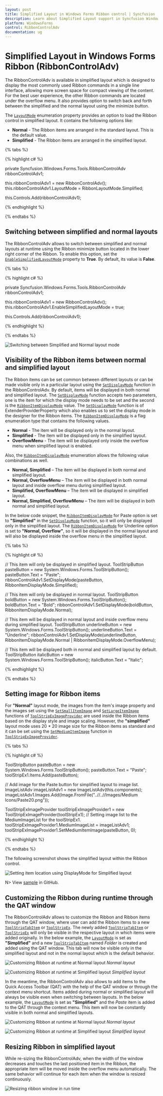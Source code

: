 ```yaml
---
layout: post
title: Simplified Layout in Windows Forms Ribbon control | Syncfusion
description: Learn about Simplified Layout support in Syncfusion Windows Forms Ribbon (RibbonControlAdv) control and more details.
platform: WindowsForms
control: RibbonControlAdv
documentation: ug
---
```

# Simplified Layout in Windows Forms Ribbon (RibbonControlAdv)

 The RibbonControlAdv is available in simplified layout which is designed to display the most commonly used Ribbon commands in a single line interface, allowing more screen space for compact viewing of the content. For the best user experience, the other Ribbon commands are located under the overflow menu. It also provides option to switch back and forth between the simplified and the normal layout using the minimize button.

 The [`LayoutMode`](https://help.syncfusion.com/cr/windowsforms/Syncfusion.Windows.Forms.Tools.RibbonControlAdv.html#Syncfusion_Windows_Forms_Tools_RibbonControlAdv_LayoutMode) enumeration property provides an option to load the Ribbon control in simplified layout. It contains the following options like:

 * **Normal** - The Ribbon items are arranged in the standard layout. This is the default value.
 * **Simplified** - The Ribbon items are arranged in the simplified layout.

 {% tabs %}

 {% highlight c# %}

 private Syncfusion.Windows.Forms.Tools.RibbonControlAdv ribbonControlAdv1;

 this.ribbonControlAdv1 = new RibbonControlAdv();
 this.ribbonControlAdv1.LayoutMode = RibbonLayoutMode.Simplified;

 this.Controls.Add(ribbonControlAdv1);

 {% endhighlight %}

 {% endtabs %}

## Switching between simplified and normal layouts

 The RibbonControlAdv allows to switch between simplified and normal layouts at runtime using the Ribbon minimize button located in the lower right corner of the Ribbon. To enable this option, set the [`EnableSimplifiedLayoutMode`](https://help.syncfusion.com/cr/windowsforms/Syncfusion.Windows.Forms.Tools.RibbonControlAdv.html#Syncfusion_Windows_Forms_Tools_RibbonControlAdv_EnableSimplifiedLayoutMode) property to **True**. By default, its value is **False**.

 {% tabs %}

 {% highlight c# %}

 private Syncfusion.Windows.Forms.Tools.RibbonControlAdv ribbonControlAdv1;

 this.ribbonControlAdv1 = new RibbonControlAdv();
 this.ribbonControlAdv1.EnableSimplifiedLayoutMode = true;

 this.Controls.Add(ribbonControlAdv1);
 
 {% endhighlight %}

 {% endtabs %}

 ![Switching between Simplified and Normal layout mode](SimplifiedLayout_images/SwitchingSimplifiedAndNormalLayout.gif)

## Visibility of the Ribbon items between normal and simplified layout

 The Ribbon items can be set common between different layouts or can be made visible only in a particular layout using the [`SetDisplayMode`](https://help.syncfusion.com/cr/windowsforms/Syncfusion.Windows.Forms.Tools.RibbonControlAdv.html#Syncfusion_Windows_Forms_Tools_RibbonControlAdv_SetDisplayMode_System_ComponentModel_Component_Syncfusion_Windows_Forms_Tools_RibbonItemDisplayMode_) function in the RibbonControlAdv. By default, items will be displayed in both normal and simplified layout. The [`SetDisplayMode`](https://help.syncfusion.com/cr/windowsforms/Syncfusion.Windows.Forms.Tools.RibbonControlAdv.html#Syncfusion_Windows_Forms_Tools_RibbonControlAdv_SetDisplayMode_System_ComponentModel_Component_Syncfusion_Windows_Forms_Tools_RibbonItemDisplayMode_) function accepts two parameters, one is the item for which the display mode needs to be set and the second is the [`RibbonItemDisplayMode`](https://help.syncfusion.com/cr/windowsforms/Syncfusion.Windows.Forms.Tools.RibbonItemDisplayMode.html) value. The [`SetDisplayMode`](https://help.syncfusion.com/cr/windowsforms/Syncfusion.Windows.Forms.Tools.RibbonControlAdv.html#Syncfusion_Windows_Forms_Tools_RibbonControlAdv_SetDisplayMode_System_ComponentModel_Component_Syncfusion_Windows_Forms_Tools_RibbonItemDisplayMode_) function is of ExtenderProviderProperty which also enables us to set the display mode in the designer for the Ribbon items. The [`RibbonItemDisplayMode`](https://help.syncfusion.com/cr/windowsforms/Syncfusion.Windows.Forms.Tools.RibbonItemDisplayMode.html) is a flag enumeration type that contains the following values.

 * **Normal** - The item will be displayed only in the normal layout.
 * **Simplified** - The item will be displayed only in the simplified layout.
 * **OverflowMenu** - The item will be displayed only inside the overflow menu when simplified layout is enabled.

 Also, the [`RibbonItemDisplayMode`](https://help.syncfusion.com/cr/windowsforms/Syncfusion.Windows.Forms.Tools.RibbonItemDisplayMode.html) enumeration allows the following value combinations as well.

 * **Normal, Simplified** – The item will be displayed in both normal and simplified layout.
 * **Normal, OverflowMenu** – The item will be displayed in both normal layout and inside overflow menu during simplified layout.
 * **Simplified, OverflowMenu** – The item will be displayed in simplified layout.
 * **Normal, Simplified, OverflowMenu** – The item will be displayed in both normal and simplified layout.

 In the below code snippet, the [`RibbonItemDisplayMode`](https://help.syncfusion.com/cr/windowsforms/Syncfusion.Windows.Forms.Tools.RibbonItemDisplayMode.html) for Paste option is set to **"Simplified"** in the [`SetDisplayMode`](https://help.syncfusion.com/cr/windowsforms/Syncfusion.Windows.Forms.Tools.RibbonControlAdv.html#Syncfusion_Windows_Forms_Tools_RibbonControlAdv_SetDisplayMode_System_ComponentModel_Component_Syncfusion_Windows_Forms_Tools_RibbonItemDisplayMode_) function, so it will only be displayed only in the simplified layout. The [`RibbonItemDisplayMode`](https://help.syncfusion.com/cr/windowsforms/Syncfusion.Windows.Forms.Tools.RibbonItemDisplayMode.html) for Underline option is set to **"Normal, Overflow"**, so it will be displayed in the normal layout and will also be displayed inside the overflow menu in the simplified layout.

 {% tabs %}

 {% highlight c# %}

 // This item will only be displayed in simplified layout.
 ToolStripButton pasteButton = new System.Windows.Forms.ToolStripButton();
 pasteButton.Text = "Paste";
 ribbonControlAdv1.SetDisplayMode(pasteButton, RibbonItemDisplayMode.Simplified);
 
 // This item will only be displayed in normal layout.
 ToolStripButton boldButton = new System.Windows.Forms.ToolStripButton();
 boldButton.Text = "Bold";
 ribbonControlAdv1.SetDisplayMode(boldButton, RibbonItemDisplayMode.Normal);
 
 // This item will be displayed in normal layout and inside overflow menu during simplified layout.
 ToolStripButton underlineButton = new System.Windows.Forms.ToolStripButton();
 underlineButton.Text = "Underline";
 ribbonControlAdv1.SetDisplayMode(underlineButton, RibbonItemDisplayMode.Normal | RibbonItemDisplayMode.OverflowMenu);
 
 // This item will be displayed both in normal and simplified layout by default.
 ToolStripButton italicButton = new System.Windows.Forms.ToolStripButton();
 italicButton.Text = "Italic";

 {% endhighlight %}

 {% endtabs %}

## Setting image for Ribbon items

 For **"Normal"** layout mode, the images from the item's image property and the images set using the [`SetSmallItemImage`](https://help.syncfusion.com/cr/windowsforms/Syncfusion.Windows.Forms.Tools.ToolStripExImageProvider.html#Syncfusion_Windows_Forms_Tools_ToolStripExImageProvider_SetSmallItemImage_System_Object_System_Int32_) and [`SetLargeItemImage`](https://help.syncfusion.com/cr/windowsforms/Syncfusion.Windows.Forms.Tools.ToolStripExImageProvider.html#Syncfusion_Windows_Forms_Tools_ToolStripExImageProvider_SetLargeItemImage_System_Object_System_Int32_) functions of [`ToolStripExImageProvider`](https://help.syncfusion.com/cr/windowsforms/Syncfusion.Windows.Forms.Tools.ToolStripExImageProvider.html) are used inside the Ribbon items based on the display style and image scaling. However, the **"simplified"** layout mode uses 20 * 20 image size for the Ribbon items as standard and it can be set using the [`SetMediumItemImage`](https://help.syncfusion.com/cr/windowsforms/Syncfusion.Windows.Forms.Tools.ToolStripExImageProvider.html#Syncfusion_Windows_Forms_Tools_ToolStripExImageProvider_SetMediumItemImage_System_Object_System_Int32_) function in [`ToolStripExImageProvider`](https://help.syncfusion.com/cr/windowsforms/Syncfusion.Windows.Forms.Tools.ToolStripExImageProvider.html). 

 {% tabs %}

 {% highlight c# %}

 ToolStripButton pasteButton = new System.Windows.Forms.ToolStripButton();
 pasteButton.Text = "Paste";
 toolStripEx1.Items.Add(pasteButton);
 
 // Add image for the Paste button for simplified layout to image list.
 ImageListAdv imageListAdv1 = new ImageListAdv(this.components);
 imageListAdv1.Images.Add(Image.FromFile("..//..//Images/Medium Icons/Paste20.png"));
 
 ToolStripExImageProvider toolStripExImageProvider1 = new ToolStripExImageProvider(toolStripEx1);
 // Setting image list to the MediumImageList for the toolStripEx1.
 toolStripExImageProvider1.MediumImageList = imageListAdv1;
 toolStripExImageProvider1.SetMediumItemImage(pasteButton, 0);

 {% endhighlight %}

 {% endtabs %}

 The following screenshot shows the simplified layout within the Ribbon control.

 ![Setting item location using DisplayMode for Simplified layout](SimplifiedLayout_images/RibbonSimplifiedLayout.png)
 
N> View [sample](https://github.com/SyncfusionExamples/How-to-customize-the-simplified-layout-in-WinForms-RibbonControlAdv) in GitHub.

## Customizing the Ribbon during runtime through the QAT window

 The RibbonControlAdv allows to customize the Ribbon and Ribbon items through the QAT window, where user can add the Ribbon items to a new [`ToolStripTabItem`](https://help.syncfusion.com/cr/windowsforms/Syncfusion.Windows.Forms.Tools.ToolStripTabItem.html) or [`ToolStripEx`](https://help.syncfusion.com/cr/windowsforms/Syncfusion.Windows.Forms.Tools.ToolStripEx.html). The newly added [`ToolStripTabItem`](https://help.syncfusion.com/cr/windowsforms/Syncfusion.Windows.Forms.Tools.ToolStripTabItem.html) or [`ToolStripEx`](https://help.syncfusion.com/cr/windowsforms/Syncfusion.Windows.Forms.Tools.ToolStripEx.html) will only be visible in the respective layout in which items were added originally. In the below example, the [`LayoutMode`](https://help.syncfusion.com/cr/windowsforms/Syncfusion.Windows.Forms.Tools.RibbonControlAdv.html#Syncfusion_Windows_Forms_Tools_RibbonControlAdv_LayoutMode) is set as **"Simplified"** and a new [`ToolStripTabItem`](https://help.syncfusion.com/cr/windowsforms/Syncfusion.Windows.Forms.Tools.ToolStripTabItem.html) named *Folder* is created and added using the QAT window. This tab will now be visible only in the simplified layout and not in the normal layout which is the default behavior.
 
 ![Customizing Ribbon at runtime at Normal layout](SimplifiedLayout_images/QATItems_NormalLayout.png)
 *Normal layout*

 ![Customizing Ribbon at runtime at Simplified layout](SimplifiedLayout_images/QATItems_SimplifiedLayout.png)
 *Simplified layout*

 In the meantime, the RibbonControlAdv also allows to add items to the Quick Access Toolbar (QAT) with the help of the QAT window or through the context menu shortcut. Items added during normal or simplified layout will always be visible even when switching between layouts. In the below example, the [`LayoutMode`](https://help.syncfusion.com/cr/windowsforms/Syncfusion.Windows.Forms.Tools.RibbonControlAdv.html#Syncfusion_Windows_Forms_Tools_RibbonControlAdv_LayoutMode) is set as **"Simplified"** and the *Paste* item is added to the QAT through the context menu. This item will now be constantly visible in both normal and simplified layouts. 

  ![Customizing Ribbon at runtime at Normal layout](SimplifiedLayout_images/QATItemsThroughContext_NormalLayout.png)
 *Normal layout*

 ![Customizing Ribbon at runtime at Simplified layout](SimplifiedLayout_images/QATItemsThroughContext_SimplifiedLayout.png)
 *Simplified layout*
 

## Resizing Ribbon in simplified layout

 While re-sizing the RibbonControlAdv, when the width of the window decreases and touches the last positioned item in the Ribbon, the appropriate item will be moved inside the overflow menu automatically. The same behavior will continue for each item when the window is resized continuously.

 ![Resizing ribbon window in run time](SimplifiedLayout_images/ResizingWindow-SimplifiedLayout.gif)







